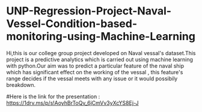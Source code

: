 # UNP-Regression-Project-Naval-Vessel-Condition-based-monitoring-using-Machine-Learning

Hi,this is our college group project developed on Naval vessal's dataset.This project is a predictive analytics which is carried out using machine learning with python.Our aim was to predict a particular feature of the naval ship which has significant effect on the working of the vessal , this feature's range decides if the vessal meets with any issue or it would possibily breakdown.

#Here is the link for the presentation :  https://1drv.ms/p/s!AoyhBrToQv_6jCmVv3yXcYS8Ej-J
